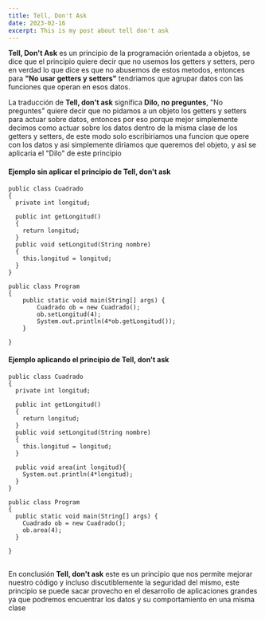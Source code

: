 ```yaml
---
title: Tell, Don't Ask 
date: 2023-02-16
excerpt: This is my post about tell don't ask
---
```


**Tell, Don't Ask** es un principio de la programación orientada a objetos, se dice que el principio quiere decir que no usemos los getters y setters, pero en verdad lo que dice es que no abusemos de estos metodos, entonces para **"No usar getters y setters"** tendriamos que agrupar datos con las funciones que operan en esos datos.

La traducción de **Tell, don't ask** significa **Dilo, no preguntes**, "No preguntes" quiere decir que no pidamos a un objeto los getters y setters para actuar sobre datos, entonces por eso porque mejor simplemente decimos como actuar sobre los datos dentro de la misma clase de los getters y setters, de este modo solo escribiriamos una funcion que opere con los datos y asi simplemente diriamos que queremos del objeto, y asi se aplicaria el "Dilo" de este principio

#### Ejemplo sin aplicar el principio de Tell, don't ask
<pre tabindex="0">
<code data-lang="java">public class Cuadrado 
{
  private int longitud;

  public int getLongitud()
  {
    return longitud;
  }
  public void setLongitud(String nombre)
  {
    this.longitud = longitud;
  }
}</code>
</pre>
<pre tabindex="0">
<code data-lang="java">public class Program
{
    public static void main(String[] args) {
        Cuadrado ob = new Cuadrado();
        ob.setLongitud(4);
        System.out.println(4*ob.getLongitud());
	}

}</code>
</pre>

#### Ejemplo aplicando el principio de Tell, don't ask
<pre tabindex="0">
<code data-lang="java">public class Cuadrado 
{
  private int longitud;

  public int getLongitud()
  {
    return longitud;
  }
  public void setLongitud(String nombre)
  {
    this.longitud = longitud;
  }

  public void area(int longitud){
    System.out.println(4*longitud);
  }
}</code>
</pre>
<pre tabindex="0">
<code data-lang="java">public class Program
{
  public static void main(String[] args) {
    Cuadrado ob = new Cuadrado();
    ob.area(4);
  }

}
</code>
</pre>

En conclusión **Tell, don't ask** este es un principio que nos permite mejorar nuestro código y incluso discutiblemente la seguridad del mismo, este principio se puede sacar provecho en el desarrollo de aplicaciones grandes ya que podremos encuentrar los datos y su comportamiento en una misma clase 


